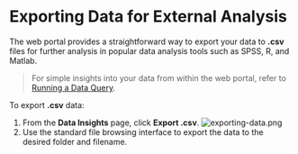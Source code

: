 
# Exporting Data for External Analysis

The web portal provides a straightforward way to export your data to **.csv** files for further analysis in popular data analysis tools such as SPSS, R, and Matlab. 

> For simple insights into your data from within the web portal, refer to [Running a Data Query](running-a-query.md).

To export **.csv** data:

1. From the **Data Insights** page, click **Export .csv**.
   ![exporting-data.png](https://raw.githubusercontent.com/S-HealthStack/S-HealthStack.github.io/main/images/exporting-data.png)
2. Use the standard file browsing interface to export the data to the desired folder and filename.

